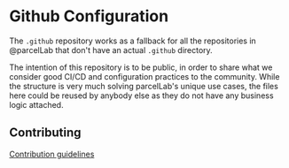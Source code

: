 # Github Configuration

The `.github` repository works as a fallback for all the repositories in @parcelLab
that don't have an actual `.github` directory.

The intention of this repository is to be public, in order to share what we consider
good CI/CD and configuration practices to the community. While the structure is very
much solving parcelLab's unique use cases, the files here could be reused by anybody
else as they do not have any business logic attached.

## Contributing

[Contribution guidelines](CONTRIBUTING.md)
